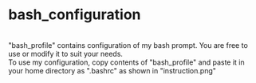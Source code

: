 # bash_configuration
<br>
"bash_profile" contains configuration of my bash prompt. You are free to use or modify it to suit your needs.
<br>
To use my configuration, copy contents of "bash_profile" and paste it in your home directory as ".bashrc" as shown in "instruction.png"
